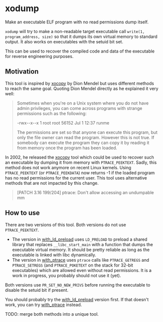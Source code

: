 # xodump

Make an executable ELF program with no read permissions dump itself.

`xodump` will try to make a non-readable target executable call `write(1, program_address, size)` so that it dumps its own virtual memory to standard output. It also works on executables with the setuid bit set.

This can be used to recover the compiled code and data of the executable for reverse engineering purposes.

## Motivation

This tool is inspired by [xocopy](http://reverse.lostrealm.com/tools/xocopy.html) by Dion Mendel but uses different methods to reach the same goal. Quoting Dion Mendel directly as he explained it very well:

> Sometimes when you're on a Unix system where you do not have admin privileges, you can come across programs with strange permissions such as the following:
> 
> -rwx--x--x    1    root     root     56152 Jul  1 12:37 runme
> 
> The permissions are set so that anyone can execute this program, but only the file owner can read the program. However this is not true. If somebody can execute the program they can copy it by reading it from memory once the program has been loaded.

In 2002, he released the [xocopy](http://reverse.lostrealm.com/tools/xocopy.html) tool which could be used to recover such an executable by dumping it from memory with `PTRACE_PEEKTEXT`. Sadly, this method does not work anymore on recent Linux kernels. Using `PTRACE_PEEKTEXT` (or `PTRACE_PEEKDATA`) now returns -1 if the loaded program has no read permissions for the current user.
 This tool uses alternative methods that are not impacted by this change.

> [PATCH 3.16 199/204] ptrace: Don't allow accessing an undumpable mm

## How to use

There are two versions of this tool. Both versions do not use `PTRACE_PEEKTEXT`.

- The version in [with_ld_preload](./with_ld_preload/) uses `LD_PRELOAD` to preload a shared library that replaces `__libc_start_main` with a function that dumps the executable virtual memory. It should be pretty reliable as long as the executable is linked with libc dynamically.
- The version in [with_ptrace](./with_ptrace/) uses `ptrace` calls like `PTRACE_GETREGS` and `PTRACE_SETREGS` (and `PTRACE_POKETEXT` on the stack for 32-bit executables) which are allowed even without read permissions. It is a work in progress, you probably should not use it (yet).

Both versions use `PR_SET_NO_NEW_PRIVS` before running the executable to disable the setuid bit if present.

You should probably try the [with_ld_preload](./with_ld_preload/README.md) version first. If that doesn't work, you can try [with_ptrace](./with_ptrace/README.md) instead.

TODO: merge both methods into a unique tool.

